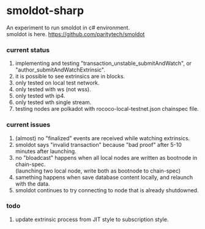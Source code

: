 # smoldot-sharp
An experiment to run smoldot in c# environment.<br>
smoldot is here. https://github.com/paritytech/smoldot<br>

<h3>current status</h3>
<ol>
<li>implementing and testing "transaction_unstable_submitAndWatch", or "author_submitAndWatchExtrinsic".</li>
<li>it is possible to see extrinsics are in blocks.</li>
<li>only tested on local test network.</li>
<li>only tested with ws (not wss).</li>
<li>only tested wth ip4.</li>
<li>only tested wth single stream.</li>
<li>testing nodes are polkadot with rococo-local-testnet.json chainspec file.</li>
</ol>

<h3>current issues</h3>
<ol>
<li>(almost) no "finalized" events are received while watching extrinsics.</li>
<li>smoldot says "invalid transaction" because "bad proof" after 5-10 minutes after launching.</li>
<li>no "bloadcast" happens when all local nodes are written as bootnode in chain-spec.<br>
    (launching two local node, write both as bootnode to chain-spec)</li>
<li>samething happens when save database content locally, and relaunch with the data.</li>
<li>smoldot continues to try connecting to node that is already shutdowned.</li>
</ol>

<h3>todo</h3>
<ol>
<li>update extrinsic process from JIT style to subscription style.</li>
</ol>